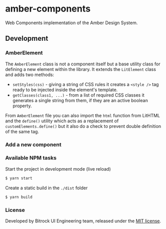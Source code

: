 # amber-components
Web Components implementation of the Amber Design System.

## Development
### AmberElement
The `AmberElement` class is not a component itself but a base utility class for defining a new element within the library.
It extends the `LitElement` class and adds two methods:

* `setStyles(css)` - giving a string of CSS rules it creates a `<style />` tag ready to be injected inside the element's template.
* `getClasses(class1, ...)` - from a list of required CSS classes it generates a single string from them, if they are an active boolean property.

From `AmberElement` file you can also import the `html` function from LitHTML and the `define()` utility which acts as a replacement of `customElements.define()` but it also do a check to prevent double definition of the same tag.

### Add a new component
<!-- 1. Create a new subfolder within the `src/components` folder
2. Add an `index.js` and an `index.scss` files
3. Within the `index.js` file import the shared libs and write -->


### Available NPM tasks
Start the project in development mode (live reload)
```bash
$ yarn start
```

Create a static build in the `./dist` folder
```bash
$ yarn build
```

<!-- Run the tests
```bash
$ yarn test
```

Run the build action and deploy to GitHub pages 
```bash
$ yarn deploy
``` -->


### License
Developed by Bitrock UI Engineering team, released under the [MIT license](LICENSE).
